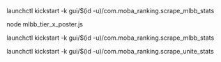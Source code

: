 launchctl kickstart -k gui/$(id -u)/com.moba_ranking.scrape_mlbb_stats

node mlbb_tier_x_poster.js

launchctl kickstart -k gui/$(id -u)/com.moba_ranking.scrape_mlbb_stats

launchctl kickstart -k gui/$(id -u)/com.moba_ranking.scrape_unite_stats